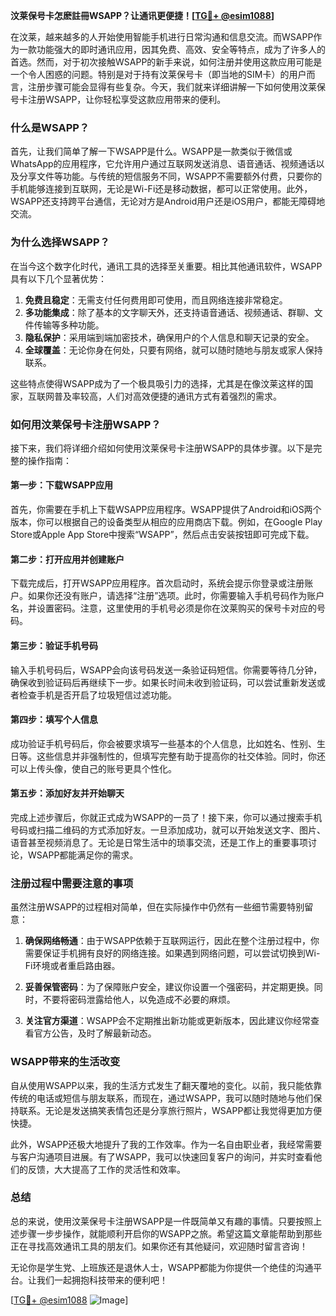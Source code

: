 **汶莱保号卡怎麽註冊WSAPP？让通讯更便捷！[[TG💪+ @esim1088](https://t.me/s/esim1088)]**

在汶莱，越来越多的人开始使用智能手机进行日常沟通和信息交流。而WSAPP作为一款功能强大的即时通讯应用，因其免费、高效、安全等特点，成为了许多人的首选。然而，对于初次接触WSAPP的新手来说，如何注册并使用这款应用可能是一个令人困惑的问题。特别是对于持有汶莱保号卡（即当地的SIM卡）的用户而言，注册步骤可能会显得有些复杂。今天，我们就来详细讲解一下如何使用汶莱保号卡注册WSAPP，让你轻松享受这款应用带来的便利。

### **什么是WSAPP？**

首先，让我们简单了解一下WSAPP是什么。WSAPP是一款类似于微信或WhatsApp的应用程序，它允许用户通过互联网发送消息、语音通话、视频通话以及分享文件等功能。与传统的短信服务不同，WSAPP不需要额外付费，只要你的手机能够连接到互联网，无论是Wi-Fi还是移动数据，都可以正常使用。此外，WSAPP还支持跨平台通信，无论对方是Android用户还是iOS用户，都能无障碍地交流。

### **为什么选择WSAPP？**

在当今这个数字化时代，通讯工具的选择至关重要。相比其他通讯软件，WSAPP具有以下几个显著优势：

1. **免费且稳定**：无需支付任何费用即可使用，而且网络连接非常稳定。
2. **多功能集成**：除了基本的文字聊天外，还支持语音通话、视频通话、群聊、文件传输等多种功能。
3. **隐私保护**：采用端到端加密技术，确保用户的个人信息和聊天记录的安全。
4. **全球覆盖**：无论你身在何处，只要有网络，就可以随时随地与朋友或家人保持联系。

这些特点使得WSAPP成为了一个极具吸引力的选择，尤其是在像汶莱这样的国家，互联网普及率较高，人们对高效便捷的通讯方式有着强烈的需求。

### **如何用汶莱保号卡注册WSAPP？**

接下来，我们将详细介绍如何使用汶莱保号卡注册WSAPP的具体步骤。以下是完整的操作指南：

#### **第一步：下载WSAPP应用**
首先，你需要在手机上下载WSAPP应用程序。WSAPP提供了Android和iOS两个版本，你可以根据自己的设备类型从相应的应用商店下载。例如，在Google Play Store或Apple App Store中搜索“WSAPP”，然后点击安装按钮即可完成下载。

#### **第二步：打开应用并创建账户**
下载完成后，打开WSAPP应用程序。首次启动时，系统会提示你登录或注册账户。如果你还没有账户，请选择“注册”选项。此时，你需要输入手机号码作为账户名，并设置密码。注意，这里使用的手机号必须是你在汶莱购买的保号卡对应的号码。

#### **第三步：验证手机号码**
输入手机号码后，WSAPP会向该号码发送一条验证码短信。你需要等待几分钟，确保收到验证码后再继续下一步。如果长时间未收到验证码，可以尝试重新发送或者检查手机是否开启了垃圾短信过滤功能。

#### **第四步：填写个人信息**
成功验证手机号码后，你会被要求填写一些基本的个人信息，比如姓名、性别、生日等。这些信息并非强制性的，但填写完整有助于提高你的社交体验。同时，你还可以上传头像，使自己的账号更具个性化。

#### **第五步：添加好友并开始聊天**
完成上述步骤后，你就正式成为WSAPP的一员了！接下来，你可以通过搜索手机号码或扫描二维码的方式添加好友。一旦添加成功，就可以开始发送文字、图片、语音甚至视频消息了。无论是日常生活中的琐事交流，还是工作上的重要事项讨论，WSAPP都能满足你的需求。

### **注册过程中需要注意的事项**

虽然注册WSAPP的过程相对简单，但在实际操作中仍然有一些细节需要特别留意：

1. **确保网络畅通**：由于WSAPP依赖于互联网运行，因此在整个注册过程中，你需要保证手机拥有良好的网络连接。如果遇到网络问题，可以尝试切换到Wi-Fi环境或者重启路由器。

2. **妥善保管密码**：为了保障账户安全，建议你设置一个强密码，并定期更换。同时，不要将密码泄露给他人，以免造成不必要的麻烦。

3. **关注官方渠道**：WSAPP会不定期推出新功能或更新版本，因此建议你经常查看官方公告，及时了解最新动态。

### **WSAPP带来的生活改变**

自从使用WSAPP以来，我的生活方式发生了翻天覆地的变化。以前，我只能依靠传统的电话或短信与朋友联系，而现在，通过WSAPP，我可以随时随地与他们保持联系。无论是发送搞笑表情包还是分享旅行照片，WSAPP都让我觉得更加方便快捷。

此外，WSAPP还极大地提升了我的工作效率。作为一名自由职业者，我经常需要与客户沟通项目进展。有了WSAPP，我可以快速回复客户的询问，并实时查看他们的反馈，大大提高了工作的灵活性和效率。

### **总结**

总的来说，使用汶莱保号卡注册WSAPP是一件既简单又有趣的事情。只要按照上述步骤一步步操作，就能顺利开启你的WSAPP之旅。希望这篇文章能帮助到那些正在寻找高效通讯工具的朋友们。如果你还有其他疑问，欢迎随时留言咨询！

无论你是学生党、上班族还是退休人士，WSAPP都能为你提供一个绝佳的沟通平台。让我们一起拥抱科技带来的便利吧！

[[TG💪+ @esim1088](https://t.me/s/esim1088) ![Image](https://i.postimg.cc/4NQfJmqS/Snipaste-2025-05-13-00-14-12.png)]